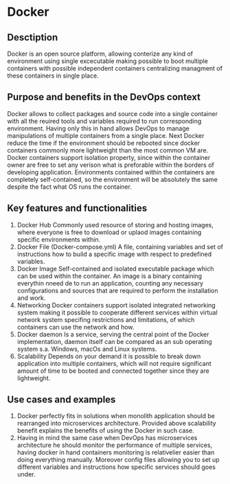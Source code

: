 # Docker

## Desctiption

Docker is an open source platform, allowing conterize any kind of environment using single excecutable making possible to boot multiple containers with possible independent containers centralizing managment of these containers in single place.

## Purpose and benefits in the DevOps context

Docker allows to collect packages and source code into a single container with all the reuired tools and variables required to run corresponding environment. Having only this in hand allows DevOps to manage manipulations of multiple containers from a single place.
Next Docker reduce the time if the environment should be rebooted since docker containers commonly more lightweight than the most common VM are.
Docker containers support isolation property, since within the container owner are free to set any verison what is preforable within the borders of developing application. Environments contained within the containers are completely self-contained, so the environment will be absolutely the same despite the fact what OS runs the container.

## Key features and functionalities

1. Docker Hub
   Commonly used resource of storing and hosting images, where everyone is free to download or uplaod images containing specific environments within.
2. Docker File (Docker-compose.yml)
   A file, containing variables and set of instructions how to build a specific image with respect to predefined variables.
3. Docker Image
   Self-contained and isolated executable package which can be used within the container. An image is a binary containing everythin nneed de to run an application, counting any necessary configurations and sources that are required to perform the installation and work.
4. Networking
   Docker containers support isolated integrated networking system making it possible to cooperate different services within virtual network system specifing restrictions and limitations, of which containers can use the network and how.
5. Docker daemon
   Is a service, serving the central point of the Docker implementation, daemon itself can be compared as an sub operating system s.a. Windows, macOs and Linux systems.
6. Scalability
   Depends on your demand it is possible to break down application into multiple containers, which will not require significant amount of time to be booted and connected together since they are lightweight.

## Use cases and examples

1. Docker perfectly fits in solutions when monolith application should be rearranged into microservices architecture. Provided above scalability benefit explains the benefits of using the Docker in such case.
2. Having in mind the same case when DevOps has microservices architecture he should monitor the performance of multiple services, having docker in hand containers monitoring is relativelier easier than doing everything manually. Moreover config files allowing you to set up different variables and instructions how specific services should goes under.
